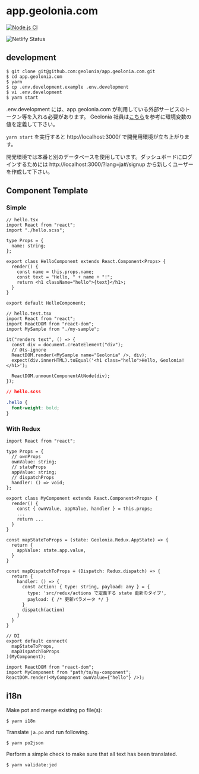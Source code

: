 # app.geolonia.com

[![Node.js CI](https://github.com/geolonia/app.geolonia.com/actions/workflows/node.js.yml/badge.svg)](https://github.com/geolonia/app.geolonia.com/actions/workflows/node.js.yml)

![Netlify Status](https://api.netlify.com/api/v1/badges/82532c8e-8d86-4215-a8f7-9fca30cfb132/deploy-status)

## development

```shell
$ git clone git@github.com:geolonia/app.geolonia.com.git
$ cd app.geolonia.com
$ yarn
$ cp .env.development.example .env.development
$ vi .env.development
$ yarn start
```

.env.development には、app.geolonia.com が利用している外部サービスのトークン等を入れる必要があります。
Geolonia 社員は[こちら](https://geolonia.esa.io/posts/1092)を参考に環境変数の値を定義して下さい。

`yarn start` を実行すると http://localhost:3000/ で開発用環境が立ち上がります。

開発環境では本番と別のデータベースを使用しています。ダッシュボードにログインするためには http://localhost:3000/?lang=ja#/signup から新しくユーザーを作成して下さい。

## Component Template

### Simple

```tsx
// hello.tsx
import React from "react";
import "./hello.scss";

type Props = {
  name: string;
};

export class HelloComponent extends React.Component<Props> {
  render() {
    const name = this.props.name;
    const text = "Hello, " + name + "!";
    return <h1 className="hello">{text}</h1>;
  }
}

export default HelloComponent;
```

```tsx
// hello.test.tsx
import React from "react";
import ReactDOM from "react-dom";
import MySample from "./my-sample";

it("renders text", () => {
  const div = document.createElement("div");
  // @ts-ignore
  ReactDOM.render(<MySample name="Geolonia" />, div);
  expect(div.innerHTML).toEqual('<h1 class="hello">Hello, Geolonia!</h1>');

  ReactDOM.unmountComponentAtNode(div);
});
```

```css
// hello.scss

.hello {
  font-weight: bold;
}
```

### With Redux

```tsx
import React from "react";

type Props = {
  // ownProps
  ownValue: string;
  // stateProps
  appValue: string;
  // dispatchProps
  handler: () => void;
};

export class MyComponent extends React.Component<Props> {
  render() {
    const { ownValue, appValue, handler } = this.props;
    ...
    return ...
  }
}

const mapStateToProps = (state: Geolonia.Redux.AppState) => {
  return {
    appValue: state.app.value,
  }
}

const mapDispatchToProps = (Dispatch: Redux.dispatch) => {
  return {
    handler: () => {
      const action: { type: string, payload: any } = {
        type: 'src/redux/actions で定義する state 更新のタイプ',
        payload: { /* 更新パラメータ */ }
      }
      dispatch(action)
    }
  }
}

// DI
export default connect(
  mapStateToProps,
  mapDispatchToProps
)(MyComponent);
```

```tsx
import ReactDOM from "react-dom";
import MyComponent from "path/to/my-component";
ReactDOM.render(<MyComponent ownValue={"hello"} />);
```

## i18n

Make pot and merge existing po file(s):

```shell
$ yarn i18n
```

Translate `ja.po` and run following.

```shell
$ yarn po2json
```

Perform a simple check to make sure that all text has been translated.

```shell
$ yarn validate:jed
```

